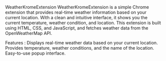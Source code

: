 WeatherKromeExtension
WeatherKromeExtension is a simple Chrome extension that provides real-time weather information based on your current location. 
With a clean and intuitive interface, it shows you the current temperature, weather condition, and location. 
This extension is built using HTML, CSS, and JavaScript, and fetches weather data from the OpenWeatherMap API.

Features :
Displays real-time weather data based on your current location.
Provides temperature, weather conditions, and the name of the location.
Easy-to-use popup interface.
